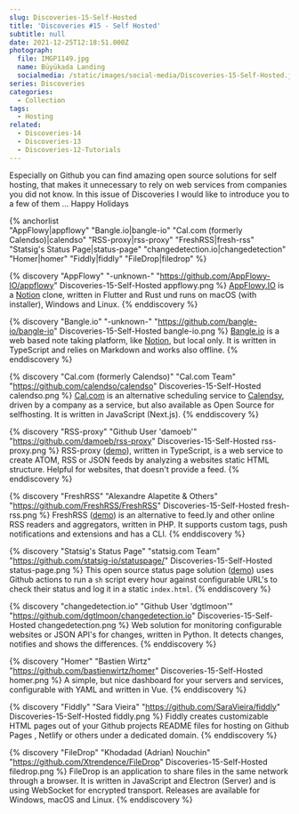 ```yaml
---
slug: Discoveries-15-Self-Hosted
title: 'Discoveries #15 - Self Hosted'
subtitle: null
date: 2021-12-25T12:18:51.000Z
photograph:
  file: IMGP1149.jpg
  name: Büyükada Landing
  socialmedia: /static/images/social-media/Discoveries-15-Self-Hosted.jpg
series: Discoveries
categories:
  - Collection
tags:
  - Hosting
related:
  - Discoveries-14
  - Discoveries-13
  - Discoveries-12-Tutorials
---
```


Especially on Github you can find amazing open source solutions for self hosting, that makes it unnecessary to rely on web services from companies you did not know. In this issue of Discoveries I would like to introduce you to a few of them ... Happy Holidays

{% anchorlist  
  "AppFlowy|appflowy"
  "Bangle.io|bangle-io"
  "Cal.com (formerly Calendso)|calendso"
  "RSS-proxy|rss-proxy"
  "FreshRSS|fresh-rss"
  "Statsig's Status Page|status-page"
  "changedetection.io|changedetection"
  "Homer|homer"
  "Fiddly|fiddly"
  "FileDrop|filedrop"
%}

<!-- more -->

{% discovery "AppFlowy" "-unknown-" "https://github.com/AppFlowy-IO/appflowy" Discoveries-15-Self-Hosted appflowy.png %}
[AppFlowy.IO](https://www.appflowy.io/) is a [Notion](https://notion.so) clone, written in Flutter and Rust und runs on macOS (with installer), Windows and Linux.
{% enddiscovery %}

{% discovery "Bangle.io" "-unknown-" "https://github.com/bangle-io/bangle-io" Discoveries-15-Self-Hosted bangle-io.png %}
[Bangle.io](https://bangle.io/) is a web based note taking platform, like [Notion](https://notion.so), but local only. It is written in TypeScript and relies on Markdown and works also offline.
{% enddiscovery %}

{% discovery "Cal.com (formerly Calendso)" "Cal.com Team" "https://github.com/calendso/calendso" Discoveries-15-Self-Hosted calendso.png %}
[Cal.com](https://cal.com/) is an alternative scheduling service to [Calendsy](https://calendly.com/), driven by a company as a service, but also available as Open Source for selfhosting. It is written in JavaScript (Next.js).
{% enddiscovery %}

{% discovery "RSS-proxy" "Github User 'damoeb'" "https://github.com/damoeb/rss-proxy" Discoveries-15-Self-Hosted rss-proxy.png %}
RSS-proxy ([demo](https://rssproxy-v1.migor.org/)), written in TypeScript, is a web service to create ATOM, RSS or JSON feeds by analyzing a websites static HTML structure. Helpful for websites, that doesn't provide a feed.
{% enddiscovery %}

{% discovery "FreshRSS" "Alexandre Alapetite & Others" "https://github.com/FreshRSS/FreshRSS" Discoveries-15-Self-Hosted fresh-rss.png %}
FreshRSS ([demo](https://demo.freshrss.org/)) is an alternative to feed.ly and other online RSS readers and aggregators, written in PHP. It supports custom tags, push notifications and extensions and has a CLI.
{% enddiscovery %}

{% discovery "Statsig's Status Page" "statsig.com Team" "https://github.com/statsig-io/statuspage/" Discoveries-15-Self-Hosted status-page.png %}
This open source status page solution ([demo](https://status.statsig.com/)) uses Github actions to run a ``sh`` script every hour against configurable URL's to check their status and log it in a static ``index.html``.
{% enddiscovery %}

{% discovery "changedetection.io" "Github User 'dgtlmoon'" "https://github.com/dgtlmoon/changedetection.io" Discoveries-15-Self-Hosted changedetection.png %}
Web solution for monitoring configurable websites or JSON API's for changes, written in Python. It detects changes, notifies and shows the differences.
{% enddiscovery %}

{% discovery "Homer" "Bastien Wirtz" "https://github.com/bastienwirtz/homer" Discoveries-15-Self-Hosted homer.png %}
A simple, but nice dashboard for your servers and services, configurable with YAML and written in Vue.
{% enddiscovery %}

{% discovery "Fiddly" "Sara Vieira" "https://github.com/SaraVieira/fiddly" Discoveries-15-Self-Hosted fiddly.png %}
Fiddly creates customizable HTML pages out of your Github projects README files for hosting on Github Pages , Netlify or others under a dedicated domain.
{% enddiscovery %}

{% discovery "FileDrop" "Khodadad (Adrian) Nouchin" "https://github.com/Xtrendence/FileDrop" Discoveries-15-Self-Hosted filedrop.png %}
FileDrop is an application to share files in the same network through a browser. It is written in JavaScript and Electron (Server) and is using WebSocket for encrypted transport. Releases are available for Windows, macOS and Linux.
{% enddiscovery %}
